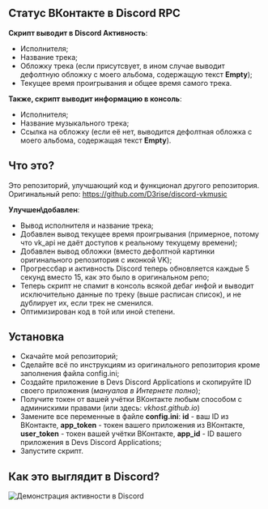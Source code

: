 ## Статус ВКонтакте в Discord RPC

**Скрипт выводит в Discord Активность**:
* Исполнителя;
* Название трека;
* Обложку трека (если присутсвует, в ином случае выводит дефолтную обложку с моего альбома, содержащую текст **Empty**);
* Текущее время проигрывания и общее время самого трека.

**Также, скрипт выводит информацию в консоль**:
* Исполнителя;
* Название музыкального трека;
* Ссылка на обложку (если её нет, выводится дефолтная обложка с моего альбома, содержащая текст **Empty**).

## Что это?

Это репозиторий, улучшающий код и функционал другого репозитория.
Оригинальный репо: https://github.com/D3rise/discord-vkmusic

**Улучшен\добавлен**:
* Вывод исполнителя и название трека;
* Добавлен вывод текущее время проигрывания (примерное, потому что vk_api не даёт доступов к реальному текущему времени);
* Добавлен вывод обложки (вместо дефолтной картинки оригинального репозитория с иконкой VK);
* Прогрессбар и активность Discord теперь обновляется каждые 5 секунд вместо 15, как это было в оригинальном репо;
* Теперь скрипт не спамит в консоль всякой дебаг инфой и выводит исключительно данные по треку (выше расписан список), и не дублирует их, если трек не сменился.
* Оптимизирован код в той или иной степени.

## Установка

* Скачайте мой репозиторий;
* Сделайте всё по инструкциям из оригинального репозитория кроме заполнения файла config.ini;
* Создайте приложение в Devs Discord Applications и скопируйте ID своего приложения (*мануалов в Интернете полно*);
* Получите токен от вашей учётки ВКонтакте любым способом с админискими правами (или здесь: _vkhost.github.io_)
* Замените все переменные в файле **config.ini**: **id** - ваш ID из ВКонтакте, **app_token** - токен вашего приложения из ВКонтакте, **user_token** - токен вашей учётки ВКонтакте, **app_id** - ID вашего приложения в Devs Discord Applications;
* Запустите скрипт.

## Как это выглядит в Discord?
![Демонстрация активности в Discord](https://i.postimg.cc/7h94HW0X/image.png "Text to show on mouseover")

